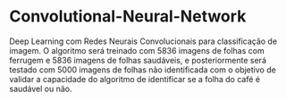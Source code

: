 # Convolutional-Neural-Network
Deep Learning com Redes Neurais Convolucionais para classificação de imagem. O algoritmo será treinado com 5836 imagens de folhas com ferrugem e 5836 imagens de folhas saudáveis, e posteriormente será testado com 5000 imagens de folhas não identificada com o objetivo de validar a capacidade do algoritmo de identificar se a folha do café é saudável ou não. 
